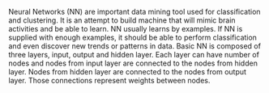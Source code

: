 Neural Networks
(NN) are important data mining tool used for classification and clustering. It is an attempt to build machine that will mimic brain activities and be able to learn. NN usually learns by examples. If NN is supplied with enough examples, it should be able to perform classification and even discover new trends or patterns in data. Basic NN is composed of three layers, input, output and hidden layer. Each layer can have number of nodes and nodes from input layer are connected to the nodes from hidden layer. Nodes from hidden layer are connected to the nodes from output layer. Those connections represent weights between nodes.

